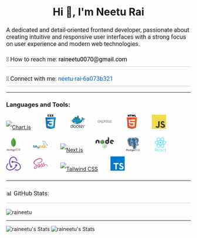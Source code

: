 <h1 align="center">Hi 👋, I'm Neetu Rai</h1>
<!-- Include Google Font -->
<link href="https://fonts.googleapis.com/css2?family=Roboto&display=swap" rel="stylesheet">

<!-- About -->
<h3 align="left" style="margin-bottom: 5px; font-weight: normal; font-family: 'Roboto', sans-serif;">
  A dedicated and detail-oriented frontend developer, passionate about creating intuitive and responsive user interfaces with a strong focus on user experience and modern web technologies.
</h3>

<!-- Email Section with emoji -->
<h3 align="left" style="border-bottom: 1px solid #ccc; padding-bottom: 10px; font-weight: normal; font-family: 'Roboto', sans-serif;">
  📧 How to reach me: 
  <a href="mailto:raineetu0070@gmail.com" style="text-decoration: none; color: #000;">
    raineetu0070@gmail.com
  </a>
</h3>

<!-- LinkedIn Section with emoji -->
<h3 align="left" style="border-bottom: 1px solid #ccc; padding-bottom: 10px; font-weight: normal; font-family: 'Roboto', sans-serif;">
  🔗 Connect with me: 
  <a href="https://www.linkedin.com/in/neetu-rai-6a073b321/" target="_blank" rel="noopener noreferrer" style="text-decoration: none; color: #0A66C2;">
    neetu-rai-6a073b321
  </a>
</h3>

<hr style="border:   #ccc; margin-left: 0; width: 100%;">


<h3 align="left">Languages and Tools:</h3>
<p align="left" style="line-height: 2.5;">
  <a href="https://www.chartjs.org" target="_blank" rel="noopener noreferrer" style="display: inline-block; margin-right: 30px;">
    <img src="https://www.chartjs.org/media/logo-title.svg" alt="Chart.js" width="40" height="40" />
  </a>
  <a href="https://www.w3schools.com/css/" target="_blank" rel="noopener noreferrer" style="display: inline-block; margin-right: 30px;">
    <img src="https://raw.githubusercontent.com/devicons/devicon/master/icons/css3/css3-original-wordmark.svg" alt="CSS3" width="40" height="40" />
  </a>
  <a href="https://www.docker.com/" target="_blank" rel="noopener noreferrer" style="display: inline-block; margin-right: 30px;">
    <img src="https://raw.githubusercontent.com/devicons/devicon/master/icons/docker/docker-original-wordmark.svg" alt="Docker" width="40" height="40" />
  </a>
  <a href="https://expressjs.com" target="_blank" rel="noopener noreferrer" style="display: inline-block; margin-right: 30px;">
    <img src="https://raw.githubusercontent.com/devicons/devicon/master/icons/express/express-original-wordmark.svg" alt="Express" width="40" height="40" />
  </a>
  <a href="https://www.w3.org/html/" target="_blank" rel="noopener noreferrer" style="display: inline-block; margin-right: 30px;">
    <img src="https://raw.githubusercontent.com/devicons/devicon/master/icons/html5/html5-original-wordmark.svg" alt="HTML5" width="40" height="40" />
  </a>
  <a href="https://developer.mozilla.org/en-US/docs/Web/JavaScript" target="_blank" rel="noopener noreferrer" style="display: inline-block; margin-right: 30px;">
    <img src="https://raw.githubusercontent.com/devicons/devicon/master/icons/javascript/javascript-original.svg" alt="JavaScript" width="40" height="40" />
  </a>
  <a href="https://www.mongodb.com/" target="_blank" rel="noopener noreferrer" style="display: inline-block; margin-right: 30px;">
    <img src="https://raw.githubusercontent.com/devicons/devicon/master/icons/mongodb/mongodb-original-wordmark.svg" alt="MongoDB" width="40" height="40" />
  </a>
  <a href="https://www.mysql.com/" target="_blank" rel="noopener noreferrer" style="display: inline-block; margin-right: 30px;">
    <img src="https://raw.githubusercontent.com/devicons/devicon/master/icons/mysql/mysql-original-wordmark.svg" alt="MySQL" width="40" height="40" />
  </a>
  <a href="https://nextjs.org/" target="_blank" rel="noopener noreferrer" style="display: inline-block; margin-right: 30px;">
    <img src="https://cdn.worldvectorlogo.com/logos/nextjs-2.svg" alt="Next.js" width="40" height="40" />
  </a>
  <a href="https://nodejs.org" target="_blank" rel="noopener noreferrer" style="display: inline-block; margin-right: 30px;">
    <img src="https://raw.githubusercontent.com/devicons/devicon/master/icons/nodejs/nodejs-original-wordmark.svg" alt="Node.js" width="50" height="50" />
  </a>
  <a href="https://www.postgresql.org" target="_blank" rel="noopener noreferrer" style="display: inline-block; margin-right: 30px;">
    <img src="https://raw.githubusercontent.com/devicons/devicon/master/icons/postgresql/postgresql-original-wordmark.svg" alt="PostgreSQL" width="40" height="40" />
  </a>
  <a href="https://reactjs.org/" target="_blank" rel="noopener noreferrer" style="display: inline-block; margin-right: 30px;">
    <img src="https://raw.githubusercontent.com/devicons/devicon/master/icons/react/react-original-wordmark.svg" alt="React" width="40" height="40" />
  </a>
  <a href="https://redux.js.org" target="_blank" rel="noopener noreferrer" style="display: inline-block; margin-right: 30px;">
    <img src="https://raw.githubusercontent.com/devicons/devicon/master/icons/redux/redux-original.svg" alt="Redux" width="40" height="40" />
  </a>
  <a href="https://sass-lang.com" target="_blank" rel="noopener noreferrer" style="display: inline-block; margin-right: 30px;">
    <img src="https://raw.githubusercontent.com/devicons/devicon/master/icons/sass/sass-original.svg" alt="Sass" width="40" height="40" />
  </a>
  <a href="https://tailwindcss.com/" target="_blank" rel="noopener noreferrer" style="display: inline-block; margin-right: 30px;">
    <img src="https://www.vectorlogo.zone/logos/tailwindcss/tailwindcss-icon.svg" alt="Tailwind CSS" width="40" height="40" />
  </a>
  <a href="https://www.typescriptlang.org/" target="_blank" rel="noopener noreferrer" style="display: inline-block; margin-right: 30px;">
    <img src="https://raw.githubusercontent.com/devicons/devicon/master/icons/typescript/typescript-original.svg" alt="TypeScript" width="40" height="40" />
  </a>
</p>


<hr style="border:   #ccc; margin-left: 0; width: 100%;">

<h3 align="left" style="border-bottom: 1px solid #ccc; padding-bottom: 10px; font-weight: normal; font-family: 'Roboto', sans-serif;">
📊 GitHub Stats:
</h3>
<p align="left">
  <img src="https://github-readme-stats.vercel.app/api/top-langs?username=raineetu&show_icons=true&locale=en&layout=compact" alt="raineetu" />
</p>
<hr style="border:   #ccc; margin-left: 0; width: 100%;">


![raineetu's Stats](https://github-readme-stats.vercel.app/api?username=raineetu&theme=dark&show_icons=true&hide_border=true&count_private=true)
![raineetu's Stats](https://github-readme-stats.vercel.app/api?username=raineetu&theme=default&show_icons=true&hide_border=true&count_private=true)
